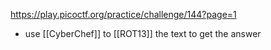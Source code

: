 https://play.picoctf.org/practice/challenge/144?page=1

- use [[CyberChef]] to [[ROT13]] the text to get the answer